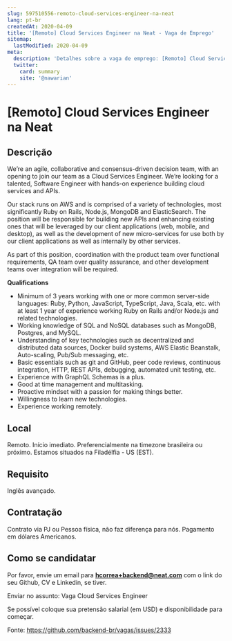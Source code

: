 ```yaml
---
slug: 597510556-remoto-cloud-services-engineer-na-neat
lang: pt-br
createdAt: 2020-04-09
title: '[Remoto] Cloud Services Engineer na Neat - Vaga de Emprego'
sitemap:
  lastModified: 2020-04-09
meta:
  description: 'Detalhes sobre a vaga de emprego: [Remoto] Cloud Services Engineer na Neat'
  twitter:
    card: summary
    site: '@nawarian'
---
```


# [Remoto] Cloud Services Engineer na Neat

## Descrição

We’re an agile, collaborative and consensus-driven decision team, with an opening to join our team as a Cloud Services Engineer. We’re looking for a talented, Software Engineer with hands-on experience building cloud services and APIs.

Our stack runs on AWS and is comprised of a variety of technologies, most significantly Ruby on Rails, Node.js, MongoDB and ElasticSearch. The position will be responsible for building new APIs and enhancing existing ones that will be leveraged by our client applications (web, mobile, and desktop), as well as the development of new micro-services for use both by our client applications as well as internally by other services.

As part of this position, coordination with the product team over functional requirements, QA team over quality assurance, and other development teams over integration will be required.

**Qualifications**

- Minimum of 3 years working with one or more common server-side languages: Ruby, Python, JavaScript, TypeScript, Java, Scala, etc. with at least 1 year of experience working Ruby on Rails and/or Node.js and related technologies.
- Working knowledge of SQL and NoSQL databases such as MongoDB, Postgres, and MySQL.
- Understanding of key technologies such as decentralized and distributed data sources, Docker build systems, AWS Elastic Beanstalk, Auto-scaling, Pub/Sub messaging, etc.
- Basic essentials such as git and GitHub, peer code reviews, continuous integration, HTTP, REST APIs, debugging, automated unit testing, etc.
- Experience with GraphQL Schemas is a plus.
- Good at time management and multitasking.
- Proactive mindset with a passion for making things better.
- Willingness to learn new technologies.
- Experience working remotely.

## Local

Remoto. Início imediato.
Preferencialmente na timezone brasileira ou próximo. Estamos situados na Filadélfia - US (EST).

## Requisito

Inglês avançado.

## Contratação

Contrato via PJ ou Pessoa física, não faz diferença para nós. Pagamento em dólares Americanos.

## Como se candidatar

Por favor, envie um email para **hcorrea+backend@neat.com** com o link do seu Github, CV e Linkedin, se tiver.

Enviar no assunto: Vaga Cloud Services Engineer

Se possível coloque sua pretensão salarial (em USD) e disponibilidade para começar.

Fonte: https://github.com/backend-br/vagas/issues/2333